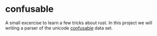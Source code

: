 # confusable

A small excercise to learn a few tricks about rust. In this project we will writing
a parser of the unicode [confusable](https://www.unicode.org/Public/security/15.1.0/confusables.txt) data set.
